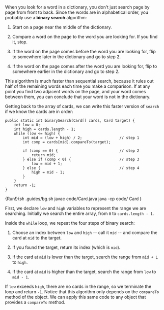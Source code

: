 When you look for a word in a dictionary, you don't just search page by page from front to back. Since the words are in alphabetical order, you probably use a **binary search** algorithm:



1.  Start on a page near the middle of the dictionary.

1.  Compare a word on the page to the word you are looking for.
If you find it, stop.

1.  If the word on the page comes before the word you are looking for, flip to somewhere later in the dictionary and go to step 2.

1.  If the word on the page comes after the word you are looking for, flip to somewhere earlier in the dictionary and go to step 2.


This algorithm is much faster than sequential search, because it rules out half of the remaining words each time you make a comparison. If at any point you find two adjacent words on the page, and your word comes between them, you can conclude that your word is not in the dictionary.

Getting back to the array of cards, we can write this faster version of `search` if we know the cards are in order:

```code
public static int binarySearch(Card[] cards, Card target) {
    int low = 0;
    int high = cards.length - 1;
    while (low <= high) {
        int mid = (low + high) / 2;                 // step 1
        int comp = cards[mid].compareTo(target);

        if (comp == 0) {                            // step 2
            return mid;
        } else if (comp < 0) {                      // step 3
            low = mid + 1;
        } else {                                    // step 4
            high = mid - 1;
        }
    }
    return -1;
}
```

{Run!}(sh .guides/bg.sh javac code/Card.java java -cp code/ Card )


First, we declare `low` and `high` variables to represent the range we are searching. Initially we search the entire array, from `0` to `cards.length - 1`.

Inside the `while` loop, we repeat the four steps of binary search:



1.  Choose an index between `low` and `high` -- call it `mid` -- and compare the card at `mid` to the target.

1.  If you found the target, return its index (which is `mid`).

1.  If the card at `mid` is lower than the target, search the range from `mid + 1` to `high`.

1.  If the card at `mid` is higher than the target, search the range from `low` to `mid - 1`.


If `low` exceeds `high`, there are no cards in the range, so we terminate the loop and return `-1`. Notice that this algorithm only depends on the `compareTo` method of the object. We can apply this same code to any object that provides a `compareTo` method.